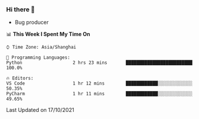 ### Hi there 👋
* Bug producer
<!--START_SECTION:waka-->
📊 **This Week I Spent My Time On** 

```text
⌚︎ Time Zone: Asia/Shanghai

💬 Programming Languages: 
Python                   2 hrs 23 mins       █████████████████████████   100.0%

🔥 Editors: 
VS Code                  1 hr 12 mins        ████████████░░░░░░░░░░░░░   50.35% 
PyCharm                  1 hr 11 mins        ████████████░░░░░░░░░░░░░   49.65%

```


 Last Updated on 17/10/2021
<!--END_SECTION:waka-->
